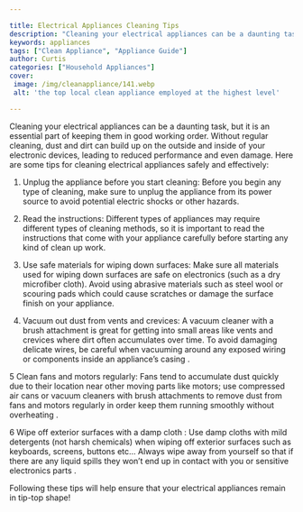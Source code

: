 ```yaml
---

title: Electrical Appliances Cleaning Tips
description: "Cleaning your electrical appliances can be a daunting task, but it is an essential part of keeping them in good working order. Wit...get more detail"
keywords: appliances
tags: ["Clean Appliance", "Appliance Guide"]
author: Curtis
categories: ["Household Appliances"]
cover: 
 image: /img/cleanappliance/141.webp
 alt: 'the top local clean appliance employed at the highest level'

---
```


Cleaning your electrical appliances can be a daunting task, but it is an essential part of keeping them in good working order. Without regular cleaning, dust and dirt can build up on the outside and inside of your electronic devices, leading to reduced performance and even damage. Here are some tips for cleaning electrical appliances safely and effectively:

1. Unplug the appliance before you start cleaning: Before you begin any type of cleaning, make sure to unplug the appliance from its power source to avoid potential electric shocks or other hazards. 

2. Read the instructions: Different types of appliances may require different types of cleaning methods, so it is important to read the instructions that come with your appliance carefully before starting any kind of clean up work. 

3. Use safe materials for wiping down surfaces: Make sure all materials used for wiping down surfaces are safe on electronics (such as a dry microfiber cloth). Avoid using abrasive materials such as steel wool or scouring pads which could cause scratches or damage the surface finish on your appliance. 

4. Vacuum out dust from vents and crevices: A vacuum cleaner with a brush attachment is great for getting into small areas like vents and crevices where dirt often accumulates over time. To avoid damaging delicate wires, be careful when vacuuming around any exposed wiring or components inside an appliance’s casing . 

5 Clean fans and motors regularly: Fans tend to accumulate dust quickly due to their location near other moving parts like motors; use compressed air cans or vacuum cleaners with brush attachments to remove dust from fans and motors regularly in order keep them running smoothly without overheating . 

6 Wipe off exterior surfaces with a damp cloth : Use damp cloths with mild detergents (not harsh chemicals) when wiping off exterior surfaces such as keyboards, screens, buttons etc… Always wipe away from yourself so that if there are any liquid spills they won’t end up in contact with you or sensitive electronics parts . 

 Following these tips will help ensure that your electrical appliances remain in tip-top shape!
